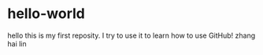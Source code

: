 # hello-world
hello this is my first reposity.
I try to use it to learn how to use GitHub!
zhang hai  lin
